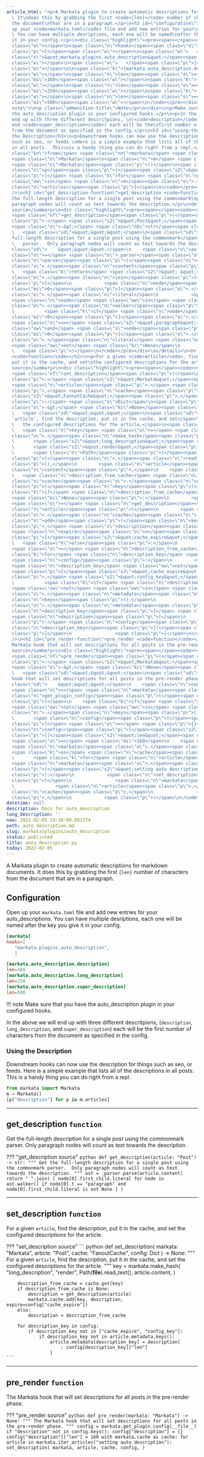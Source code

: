 ```yaml
---
article_html: "<p>A Markata plugin to create automatic descriptions for markdown documents.
  \ It\ndoes this by grabbing the first <code>{len}</code> number of characters from
  the document\nthat are in a paragraph.</p>\n<h2 id=\"configuration\">Configuration</h2>\n<p>Open
  up your <code>markata.toml</code> file and add new entries for your\nauto_descriptions.
  \ You can have multiple desriptions, each one will be named\nafter the key you give
  it in your config.</p>\n<div class=\"highlight\"><pre><span></span><code><span class=\"k\">[markata]</span><span
  class=\"w\"></span>\n<span class=\"n\">hooks</span><span class=\"o\">=</span><span
  class=\"p\">[</span><span class=\"w\"></span>\n<span class=\"w\">   </span><span
  class=\"s\">&quot;markata.plugins.auto_description&quot;</span><span class=\"p\">,</span><span
  class=\"w\"></span>\n<span class=\"w\">   </span><span class=\"p\">]</span><span
  class=\"w\"></span>\n\n<span class=\"k\">[markata.auto_description.description]</span><span
  class=\"w\"></span>\n<span class=\"n\">len</span><span class=\"o\">=</span><span
  class=\"mi\">160</span><span class=\"w\"></span>\n<span class=\"k\">[markata.auto_description.long_description]</span><span
  class=\"w\"></span>\n<span class=\"n\">len</span><span class=\"o\">=</span><span
  class=\"mi\">250</span><span class=\"w\"></span>\n<span class=\"k\">[markata.auto_description.super_description]</span><span
  class=\"w\"></span>\n<span class=\"n\">len</span><span class=\"o\">=</span><span
  class=\"mi\">500</span><span class=\"w\"></span>\n</code></pre></div>\n<div class=\"admonition
  note\">\n<p class=\"admonition-title\">Note</p>\n</div>\n<p>Make sure that you have
  the auto_description plugin in your configured hooks.</p>\n<p>In the above we will
  end up with three different descritpions, \n(<code>description</code>, <code>long_description</code>,
  and <code>super_description</code>) each will be the\nfirst number of characters
  from the document as specified in the config.</p>\n<h3 id=\"using-the-description\">Using
  the Description</h3>\n<p>Downstream hooks can now use the description for things
  such as seo, or feeds.\nHere is a simple example that lists all of the descriptions
  in all posts.  This\nis a handy thing you can do right from a repl.</p>\n<div class=\"highlight\"><pre><span></span><code><span
  class=\"kn\">from</span> <span class=\"nn\">markata</span> <span class=\"kn\">import</span>
  <span class=\"n\">Markata</span>\n<span class=\"n\">m</span> <span class=\"o\">=</span>
  <span class=\"n\">Markata</span><span class=\"p\">()</span>\n<span class=\"p\">[</span><span
  class=\"n\">p</span><span class=\"p\">[</span><span class=\"s2\">&quot;description&quot;</span><span
  class=\"p\">]</span> <span class=\"k\">for</span> <span class=\"n\">p</span> <span
  class=\"ow\">in</span> <span class=\"n\">m</span><span class=\"o\">.</span><span
  class=\"n\">articles</span><span class=\"p\">]</span>\n</code></pre></div>\n<hr
  />\n<h2 id=\"get_description-function\">get_description <code>function</code></h2>\n<p>Get
  the full-length description for a single post using the commonmark\nparser.  Only
  paragraph nodes will count as text towards the description.</p>\n<details>\n<summary>get_description
  source</summary>\n<div class=\"highlight\"><pre><span></span><code><span class=\"k\">def</span>
  <span class=\"nf\">get_description</span><span class=\"p\">(</span><span class=\"n\">article</span><span
  class=\"p\">:</span> <span class=\"s2\">&quot;Post&quot;</span><span class=\"p\">)</span>
  <span class=\"o\">-&gt;</span> <span class=\"nb\">str</span><span class=\"p\">:</span>\n
  \   <span class=\"sd\">&quot;&quot;&quot;</span>\n<span class=\"sd\">    Get the
  full-length description for a single post using the commonmark</span>\n<span class=\"sd\">
  \   parser.  Only paragraph nodes will count as text towards the description.</span>\n<span
  class=\"sd\">    &quot;&quot;&quot;</span>\n    <span class=\"n\">ast</span> <span
  class=\"o\">=</span> <span class=\"n\">_parser</span><span class=\"o\">.</span><span
  class=\"n\">parse</span><span class=\"p\">(</span><span class=\"n\">article</span><span
  class=\"o\">.</span><span class=\"n\">content</span><span class=\"p\">)</span>\n
  \   <span class=\"k\">return</span> <span class=\"s2\">&quot; &quot;</span><span
  class=\"o\">.</span><span class=\"n\">join</span><span class=\"p\">(</span>\n        <span
  class=\"p\">[</span>\n            <span class=\"n\">node</span><span class=\"p\">[</span><span
  class=\"mi\">0</span><span class=\"p\">]</span><span class=\"o\">.</span><span class=\"n\">first_child</span><span
  class=\"o\">.</span><span class=\"n\">literal</span>\n            <span class=\"k\">for</span>
  <span class=\"n\">node</span> <span class=\"ow\">in</span> <span class=\"n\">ast</span><span
  class=\"o\">.</span><span class=\"n\">walker</span><span class=\"p\">()</span>\n
  \           <span class=\"k\">if</span> <span class=\"n\">node</span><span class=\"p\">[</span><span
  class=\"mi\">0</span><span class=\"p\">]</span><span class=\"o\">.</span><span class=\"n\">t</span>
  <span class=\"o\">==</span> <span class=\"s2\">&quot;paragraph&quot;</span> <span
  class=\"ow\">and</span> <span class=\"n\">node</span><span class=\"p\">[</span><span
  class=\"mi\">0</span><span class=\"p\">]</span><span class=\"o\">.</span><span class=\"n\">first_child</span><span
  class=\"o\">.</span><span class=\"n\">literal</span> <span class=\"ow\">is</span>
  <span class=\"ow\">not</span> <span class=\"kc\">None</span>\n        <span class=\"p\">]</span>\n
  \   <span class=\"p\">)</span>\n</code></pre></div>\n</details>\n<hr />\n<h2 id=\"set_description-function\">set_description
  <code>function</code></h2>\n<p>For a given <code>article</code>, find the description,
  put it in the cache, and set\nthe configured descriptions for the article.</p>\n<details>\n<summary>set_description
  source</summary>\n<div class=\"highlight\"><pre><span></span><code><span class=\"k\">def</span>
  <span class=\"nf\">set_description</span><span class=\"p\">(</span>\n    <span class=\"n\">markata</span><span
  class=\"p\">:</span> <span class=\"s2\">&quot;Markata&quot;</span><span class=\"p\">,</span>
  <span class=\"n\">article</span><span class=\"p\">:</span> <span class=\"s2\">&quot;Post&quot;</span><span
  class=\"p\">,</span> <span class=\"n\">cache</span><span class=\"p\">:</span> <span
  class=\"s2\">&quot;FanoutCache&quot;</span><span class=\"p\">,</span> <span class=\"n\">config</span><span
  class=\"p\">:</span> <span class=\"n\">Dict</span>\n<span class=\"p\">)</span> <span
  class=\"o\">-&gt;</span> <span class=\"kc\">None</span><span class=\"p\">:</span>\n
  \   <span class=\"sd\">&quot;&quot;&quot;</span>\n<span class=\"sd\">    For a given
  `article`, find the description, put it in the cache, and set</span>\n<span class=\"sd\">
  \   the configured descriptions for the article.</span>\n<span class=\"sd\">    &quot;&quot;&quot;</span>\n
  \   <span class=\"n\">key</span> <span class=\"o\">=</span> <span class=\"n\">markata</span><span
  class=\"o\">.</span><span class=\"n\">make_hash</span><span class=\"p\">(</span>\n
  \       <span class=\"s2\">&quot;long_description&quot;</span><span class=\"p\">,</span>\n
  \       <span class=\"s2\">&quot;render&quot;</span><span class=\"p\">,</span>\n
  \       <span class=\"n\">Path</span><span class=\"p\">(</span><span class=\"vm\">__file__</span><span
  class=\"p\">)</span><span class=\"o\">.</span><span class=\"n\">read_text</span><span
  class=\"p\">(),</span>\n        <span class=\"n\">article</span><span class=\"o\">.</span><span
  class=\"n\">content</span><span class=\"p\">,</span>\n    <span class=\"p\">)</span>\n\n
  \   <span class=\"n\">description_from_cache</span> <span class=\"o\">=</span> <span
  class=\"n\">cache</span><span class=\"o\">.</span><span class=\"n\">get</span><span
  class=\"p\">(</span><span class=\"n\">key</span><span class=\"p\">)</span>\n    <span
  class=\"k\">if</span> <span class=\"n\">description_from_cache</span> <span class=\"ow\">is</span>
  <span class=\"kc\">None</span><span class=\"p\">:</span>\n        <span class=\"n\">description</span>
  <span class=\"o\">=</span> <span class=\"n\">get_description</span><span class=\"p\">(</span><span
  class=\"n\">article</span><span class=\"p\">)</span>\n        <span class=\"n\">markata</span><span
  class=\"o\">.</span><span class=\"n\">cache</span><span class=\"o\">.</span><span
  class=\"n\">add</span><span class=\"p\">(</span><span class=\"n\">key</span><span
  class=\"p\">,</span> <span class=\"n\">description</span><span class=\"p\">,</span>
  <span class=\"n\">expire</span><span class=\"o\">=</span><span class=\"n\">config</span><span
  class=\"p\">[</span><span class=\"s2\">&quot;cache_expire&quot;</span><span class=\"p\">])</span>\n
  \   <span class=\"k\">else</span><span class=\"p\">:</span>\n        <span class=\"n\">description</span>
  <span class=\"o\">=</span> <span class=\"n\">description_from_cache</span>\n\n    <span
  class=\"k\">for</span> <span class=\"n\">description_key</span> <span class=\"ow\">in</span>
  <span class=\"n\">config</span><span class=\"p\">:</span>\n        <span class=\"k\">if</span>
  <span class=\"n\">description_key</span> <span class=\"ow\">not</span> <span class=\"ow\">in</span>
  <span class=\"p\">[</span><span class=\"s2\">&quot;cache_expire&quot;</span><span
  class=\"p\">,</span> <span class=\"s2\">&quot;config_key&quot;</span><span class=\"p\">]:</span>\n
  \           <span class=\"k\">if</span> <span class=\"n\">description_key</span>
  <span class=\"ow\">not</span> <span class=\"ow\">in</span> <span class=\"n\">article</span><span
  class=\"o\">.</span><span class=\"n\">metadata</span><span class=\"o\">.</span><span
  class=\"n\">keys</span><span class=\"p\">():</span>\n                <span class=\"n\">article</span><span
  class=\"o\">.</span><span class=\"n\">metadata</span><span class=\"p\">[</span><span
  class=\"n\">description_key</span><span class=\"p\">]</span> <span class=\"o\">=</span>
  <span class=\"n\">description</span><span class=\"p\">[</span>\n                    <span
  class=\"p\">:</span> <span class=\"n\">config</span><span class=\"p\">[</span><span
  class=\"n\">description_key</span><span class=\"p\">][</span><span class=\"s2\">&quot;len&quot;</span><span
  class=\"p\">]</span>\n                <span class=\"p\">]</span>\n</code></pre></div>\n</details>\n<hr
  />\n<h2 id=\"pre_render-function\">pre_render <code>function</code></h2>\n<p>The
  Markata hook that will set descriptions for all posts in the pre-render phase.</p>\n<details>\n<summary>pre_render
  source</summary>\n<div class=\"highlight\"><pre><span></span><code><span class=\"k\">def</span>
  <span class=\"nf\">pre_render</span><span class=\"p\">(</span><span class=\"n\">markata</span><span
  class=\"p\">:</span> <span class=\"s2\">&quot;Markata&quot;</span><span class=\"p\">)</span>
  <span class=\"o\">-&gt;</span> <span class=\"kc\">None</span><span class=\"p\">:</span>\n
  \   <span class=\"sd\">&quot;&quot;&quot;</span>\n<span class=\"sd\">    The Markata
  hook that will set descriptions for all posts in the pre-render phase.</span>\n<span
  class=\"sd\">    &quot;&quot;&quot;</span>\n    <span class=\"n\">config</span>
  <span class=\"o\">=</span> <span class=\"n\">markata</span><span class=\"o\">.</span><span
  class=\"n\">get_plugin_config</span><span class=\"p\">(</span><span class=\"vm\">__file__</span><span
  class=\"p\">)</span>\n    <span class=\"k\">if</span> <span class=\"s2\">&quot;description&quot;</span>
  <span class=\"ow\">not</span> <span class=\"ow\">in</span> <span class=\"n\">config</span><span
  class=\"o\">.</span><span class=\"n\">keys</span><span class=\"p\">():</span>\n
  \       <span class=\"n\">config</span><span class=\"p\">[</span><span class=\"s2\">&quot;description&quot;</span><span
  class=\"p\">]</span> <span class=\"o\">=</span> <span class=\"p\">{}</span>\n        <span
  class=\"n\">config</span><span class=\"p\">[</span><span class=\"s2\">&quot;description&quot;</span><span
  class=\"p\">][</span><span class=\"s2\">&quot;len&quot;</span><span class=\"p\">]</span>
  <span class=\"o\">=</span> <span class=\"mi\">160</span>\n    <span class=\"k\">with</span>
  <span class=\"n\">markata</span><span class=\"o\">.</span><span class=\"n\">cache</span>
  <span class=\"k\">as</span> <span class=\"n\">cache</span><span class=\"p\">:</span>\n
  \       <span class=\"k\">for</span> <span class=\"n\">article</span> <span class=\"ow\">in</span>
  <span class=\"n\">markata</span><span class=\"o\">.</span><span class=\"n\">iter_articles</span><span
  class=\"p\">(</span><span class=\"s2\">&quot;setting auto description&quot;</span><span
  class=\"p\">):</span>\n            <span class=\"n\">set_description</span><span
  class=\"p\">(</span>\n                <span class=\"n\">markata</span><span class=\"p\">,</span>\n
  \               <span class=\"n\">article</span><span class=\"p\">,</span>\n                <span
  class=\"n\">cache</span><span class=\"p\">,</span>\n                <span class=\"n\">config</span><span
  class=\"p\">,</span>\n            <span class=\"p\">)</span>\n</code></pre></div>\n</details>"
datetime: null
description: Docs for auto_description
long_description: ''
now: 2022-02-05 19:38:00.891374
path: auto_description.md
slug: markata/plugins/auto_description
status: published
title: auto_description.py
today: 2022-02-05
---
```


A Markata plugin to create automatic descriptions for markdown documents.  It
does this by grabbing the first `{len}` number of characters from the document
that are in a paragraph.

## Configuration

Open up your `markata.toml` file and add new entries for your
auto_descriptions.  You can have multiple desriptions, each one will be named
after the key you give it in your config.

``` toml
[markata]
hooks=[
   "markata.plugins.auto_description",
   ]

[markata.auto_description.description]
len=160
[markata.auto_description.long_description]
len=250
[markata.auto_description.super_description]
len=500
```

!!! note
   Make sure that you have the auto_description plugin in your configured hooks.

In the above we will end up with three different descritpions, 
(`description`, `long_description`, and `super_description`) each will be the
first number of characters from the document as specified in the config.

### Using the Description

Downstream hooks can now use the description for things such as seo, or feeds.
Here is a simple example that lists all of the descriptions in all posts.  This
is a handy thing you can do right from a repl.

``` python
from markata import Markata
m = Markata()
[p["description"] for p in m.articles]
```


---

## get_description `function`

Get the full-length description for a single post using the commonmark
parser.  Only paragraph nodes will count as text towards the description.

??? "get_description source"
    ``` python
    def get_description(article: "Post") -> str:
        """
        Get the full-length description for a single post using the commonmark
        parser.  Only paragraph nodes will count as text towards the description.
        """
        ast = _parser.parse(article.content)
        return " ".join(
            [
                node[0].first_child.literal
                for node in ast.walker()
                if node[0].t == "paragraph" and node[0].first_child.literal is not None
            ]
        )
    ```


---

## set_description `function`

For a given `article`, find the description, put it in the cache, and set
the configured descriptions for the article.

??? "set_description source"
    ``` python
    def set_description(
        markata: "Markata", article: "Post", cache: "FanoutCache", config: Dict
    ) -> None:
        """
        For a given `article`, find the description, put it in the cache, and set
        the configured descriptions for the article.
        """
        key = markata.make_hash(
            "long_description",
            "render",
            Path(__file__).read_text(),
            article.content,
        )

        description_from_cache = cache.get(key)
        if description_from_cache is None:
            description = get_description(article)
            markata.cache.add(key, description, expire=config["cache_expire"])
        else:
            description = description_from_cache

        for description_key in config:
            if description_key not in ["cache_expire", "config_key"]:
                if description_key not in article.metadata.keys():
                    article.metadata[description_key] = description[
                        : config[description_key]["len"]
                    ]
    ```


---

## pre_render `function`

The Markata hook that will set descriptions for all posts in the pre-render phase.

??? "pre_render source"
    ``` python
    def pre_render(markata: "Markata") -> None:
        """
        The Markata hook that will set descriptions for all posts in the pre-render phase.
        """
        config = markata.get_plugin_config(__file__)
        if "description" not in config.keys():
            config["description"] = {}
            config["description"]["len"] = 160
        with markata.cache as cache:
            for article in markata.iter_articles("setting auto description"):
                set_description(
                    markata,
                    article,
                    cache,
                    config,
                )
    ```